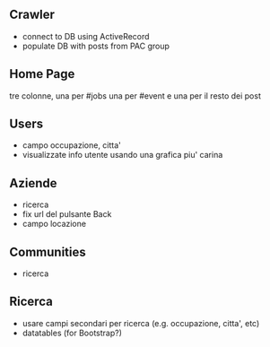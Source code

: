 ## Crawler

- connect to DB using ActiveRecord
- populate DB with posts from PAC group

## Home Page

tre colonne, una per #jobs una per #event e una per il resto dei post

## Users

- campo occupazione, citta'
- visualizzate info utente usando una grafica piu' carina


## Aziende

- ricerca
- fix url del pulsante Back
- campo locazione

## Communities

- ricerca


## Ricerca

- usare campi secondari per ricerca (e.g. occupazione, citta', etc)
- datatables (for Bootstrap?)

